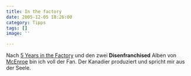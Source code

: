```yaml
---
title: In the factory
date: 2005-12-05 18:26:00
category: Tipps
tags: []
image: ''

---
```


Nach [5 Years in the Factory](http://www.laut.de/lautstark/cd-reviews/m/mcenroe/five_years_in_the_factory/) und den zwei **Disenfranchised** Alben von [McEnroe](http://www.newmusiccanada.com/genres/artist.cfm?band_id=5080) bin ich voll der Fan. Der Kanadier produziert und spricht mir aus der Seele.
